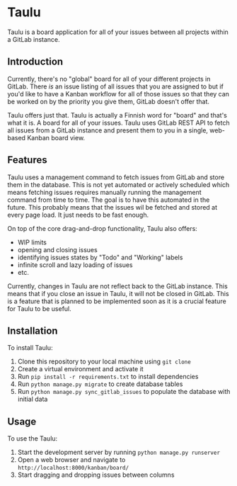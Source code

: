 Taulu
=====

Taulu is a board application for all of your issues between all projects within a GitLab instance.

## Introduction

Currently, there's no "global" board for all of your different projects in GitLab. There _is_ an issue listing
of all issues that you are assigned to but if you'd like to have a Kanban workflow for all of those issues so
that they can be worked on by the priority you give them, GitLab doesn't offer that.

Taulu offers just that. Taulu is actually a Finnish word for "board" and that's what it is. A board for all
of your issues. Taulu uses GitLab REST API to fetch all issues from a GitLab instance and present them to you
in a single, web-based Kanban board view.

## Features

Taulu uses a management command to fetch issues from GitLab and store them in the database. This is not yet automated
or actively scheduled which means fetching issues requires manually running the management command from time to time.
The goal is to have this automated in the future. This probably means that the issues wil be fetched and stored at
every page load. It just needs to be fast enough.

On top of the core drag-and-drop functionality, Taulu also offers:
- WIP limits
- opening and closing issues
- identifying issues states by "Todo" and "Working" labels
- infinite scroll and lazy loading of issues
- etc.

Currently, changes in Taulu are not reflect back to the GitLab instance. This means that if you close an issue in Taulu,
it will not be closed in GitLab. This is a feature that is planned to be implemented soon as it is a crucial feature
for Taulu to be useful.

## Installation

To install Taulu:

1. Clone this repository to your local machine using `git clone`
2. Create a virtual environment and activate it
3. Run `pip install -r requirements.txt` to install dependencies
4. Run `python manage.py migrate` to create database tables
5. Run `python manage.py sync_gitlab_issues` to populate the database with initial data

## Usage

To use the Taulu:

1. Start the development server by running `python manage.py runserver`
2. Open a web browser and navigate to `http://localhost:8000/kanban/board/`
3. Start dragging and dropping issues between columns
